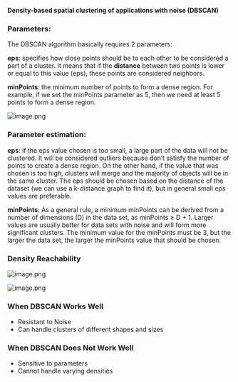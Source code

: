 **Density-based spatial clustering of applications with noise (DBSCAN)** 

### Parameters:

The DBSCAN algorithm basically requires 2 parameters:

**eps**: specifies how close points should be to each other to be considered a part of a cluster. It means that if the **distance** between two points is lower or equal to this value (eps), these points are considered neighbors.

**minPoints**: the minimum number of points to form a dense region. For example, if we set the minPoints parameter as 5, then we need at least 5 points to form a dense region.

![image.png](https://i.loli.net/2019/11/27/rpeA6EuBfDRVMKv.png)

### Parameter estimation:

**eps**: if the eps value chosen is too small, a large part of the data will not be clustered. It will be considered outliers because don’t satisfy the number of points to create a dense region. On the other hand, if the value that was chosen is too high, clusters will merge and the majority of objects will be in the same cluster. The eps should be chosen based on the distance of the dataset (we can use a k-distance graph to find it), but in general small eps values are preferable.

**minPoints**: As a general rule, a minimum minPoints can be derived from a number of dimensions (D) in the data set, as minPoints ≥ D + 1. Larger values are usually better for data sets with noise and will form more significant clusters. The minimum value for the minPoints must be 3, but the larger the data set, the larger the minPoints value that should be chosen.

### Density Reachability

![image.png](https://i.loli.net/2019/11/27/RiaLjdDxF8PQ9nc.png)





![image.png](https://i.loli.net/2019/11/27/lFPCciaOuwKjX1q.png)



### When DBSCAN Works Well

- Resistant to Noise 
- Can handle clusters of different shapes and sizes



### When DBSCAN Does Not Work Well

- Sensitive to parameters 
- Cannot handle varying densities


